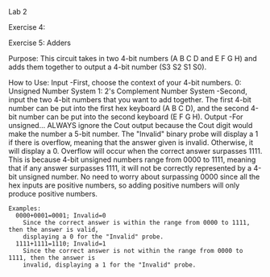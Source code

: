 Lab 2

Exercise 4:

Exercise 5: Adders

Purpose:
This circuit takes in two 4-bit numbers (A B C D and E F G H) and adds them together to output
a 4-bit number (S3 S2 S1 S0).

How to Use:
Input
  -First, choose the context of your 4-bit numbers.
    0: Unsigned Number System
    1: 2's Complement Number System
  -Second, input the two 4-bit numbers that you want to add together. The first 4-bit number can
be put into the first hex keyboard (A B C D), and the second 4-bit number can be put into the
second keyboard (E F G H).
Output
  -For unsigned...
    ALWAYS ignore the Cout output because the Cout digit would make the number a 5-bit number.
    The "Invalid" binary probe will display a 1 if there is overflow, meaning that the answer
    given is invalid. Otherwise, it will display a 0.
      Overflow will occur when the correct answer surpasses 1111. This is because 4-bit unsigned
      numbers range from 0000 to 1111, meaning that if any answer surpasses 1111, it will not be
      correctly represented by a 4-bit unsigned number. No need to worry about surpassing 0000
      since all the hex inputs are positive numbers, so adding positive numbers will only produce
      positive numbers.
      
    Examples:
      0000+0001=0001; Invalid=0
        Since the correct answer is within the range from 0000 to 1111, then the answer is valid,
        displaying a 0 for the "Invalid" probe.
      1111+1111=1110; Invalid=1
        Since the correct answer is not within the range from 0000 to 1111, then the answer is
        invalid, displaying a 1 for the "Invalid" probe.
